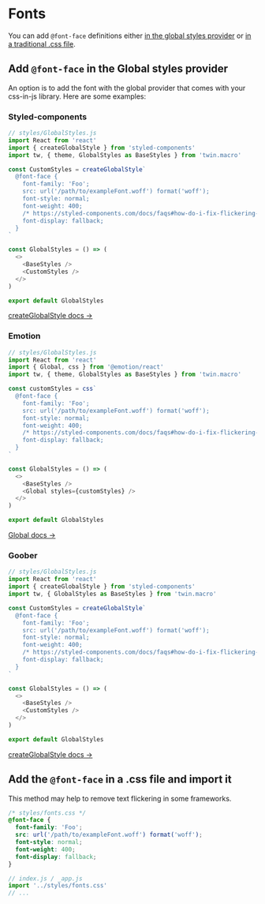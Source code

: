 # Fonts

You can add `@font-face` definitions either [in the global styles provider](#add-the-font-face-in-the-global-styles-provider) or [in a traditional .css file](#add-the-font-face-in-a-traditional-css-file).

## Add `@font-face` in the Global styles provider

An option is to add the font with the global provider that comes with your css-in-js library. Here are some examples:

### Styled-components

```js
// styles/GlobalStyles.js
import React from 'react'
import { createGlobalStyle } from 'styled-components'
import tw, { theme, GlobalStyles as BaseStyles } from 'twin.macro'

const CustomStyles = createGlobalStyle`
  @font-face {
    font-family: 'Foo';
    src: url('/path/to/exampleFont.woff') format('woff');
    font-style: normal;
    font-weight: 400;
    /* https://styled-components.com/docs/faqs#how-do-i-fix-flickering-text-after-server-side-rendering */
    font-display: fallback;
  }
`

const GlobalStyles = () => (
  <>
    <BaseStyles />
    <CustomStyles />
  </>
)

export default GlobalStyles
```

[createGlobalStyle docs →](https://styled-components.com/docs/api#createglobalstyle)

### Emotion

```js
// styles/GlobalStyles.js
import React from 'react'
import { Global, css } from '@emotion/react'
import tw, { theme, GlobalStyles as BaseStyles } from 'twin.macro'

const customStyles = css`
  @font-face {
    font-family: 'Foo';
    src: url('/path/to/exampleFont.woff') format('woff');
    font-style: normal;
    font-weight: 400;
    /* https://styled-components.com/docs/faqs#how-do-i-fix-flickering-text-after-server-side-rendering */
    font-display: fallback;
  }
`

const GlobalStyles = () => (
  <>
    <BaseStyles />
    <Global styles={customStyles} />
  </>
)

export default GlobalStyles
```

[Global docs →](https://emotion.sh/docs/globals)

### Goober

```js
// styles/GlobalStyles.js
import React from 'react'
import { createGlobalStyle } from 'styled-components'
import tw, { GlobalStyles as BaseStyles } from 'twin.macro'

const CustomStyles = createGlobalStyle`
  @font-face {
    font-family: 'Foo';
    src: url('/path/to/exampleFont.woff') format('woff');
    font-style: normal;
    font-weight: 400;
    /* https://styled-components.com/docs/faqs#how-do-i-fix-flickering-text-after-server-side-rendering */
    font-display: fallback;
  }
`

const GlobalStyles = () => (
  <>
    <BaseStyles />
    <CustomStyles />
  </>
)

export default GlobalStyles
```

[createGlobalStyle docs →](https://goober.js.org/api/createGlobalStyles)

## Add the `@font-face` in a .css file and import it

This method may help to remove text flickering in some frameworks.

```css
/* styles/fonts.css */
@font-face {
  font-family: 'Foo';
  src: url('/path/to/exampleFont.woff') format('woff');
  font-style: normal;
  font-weight: 400;
  font-display: fallback;
}
```

```js
// index.js / _app.js
import '../styles/fonts.css'
// ...
```
